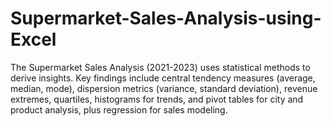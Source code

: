 # Supermarket-Sales-Analysis-using-Excel
The Supermarket Sales Analysis (2021-2023) uses statistical methods to derive insights. Key findings include central tendency measures (average, median, mode), dispersion metrics (variance, standard deviation), revenue extremes, quartiles, histograms for trends, and pivot tables for city and product analysis, plus regression for sales modeling.
